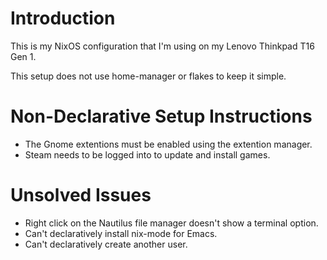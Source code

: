 # Introduction
This is my NixOS configuration that I'm using on my Lenovo Thinkpad T16 Gen 1.

This setup does not use home-manager or flakes to keep it simple.

# Non-Declarative Setup Instructions
- The Gnome extentions must be enabled using the extention manager.
- Steam needs to be logged into to update and install games.

# Unsolved Issues
- Right click on the Nautilus file manager doesn't show a terminal option.
- Can't declaratively install nix-mode for Emacs.
- Can't declaratively create another user.
